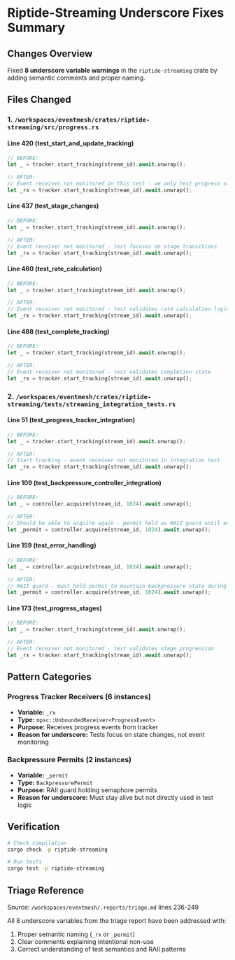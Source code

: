 # Riptide-Streaming Underscore Fixes Summary

## Changes Overview

Fixed **8 underscore variable warnings** in the `riptide-streaming` crate by adding semantic comments and proper naming.

## Files Changed

### 1. `/workspaces/eventmesh/crates/riptide-streaming/src/progress.rs`

#### Line 420 (test_start_and_update_tracking)
```rust
// BEFORE:
let _ = tracker.start_tracking(stream_id).await.unwrap();

// AFTER:
// Event receiver not monitored in this test - we only test progress state updates
let _rx = tracker.start_tracking(stream_id).await.unwrap();
```

#### Line 437 (test_stage_changes)
```rust
// BEFORE:
let _ = tracker.start_tracking(stream_id).await.unwrap();

// AFTER:
// Event receiver not monitored - test focuses on stage transitions
let _rx = tracker.start_tracking(stream_id).await.unwrap();
```

#### Line 460 (test_rate_calculation)
```rust
// BEFORE:
let _ = tracker.start_tracking(stream_id).await.unwrap();

// AFTER:
// Event receiver not monitored - test validates rate calculation logic
let _rx = tracker.start_tracking(stream_id).await.unwrap();
```

#### Line 488 (test_complete_tracking)
```rust
// BEFORE:
let _ = tracker.start_tracking(stream_id).await.unwrap();

// AFTER:
// Event receiver not monitored - test validates completion state
let _rx = tracker.start_tracking(stream_id).await.unwrap();
```

### 2. `/workspaces/eventmesh/crates/riptide-streaming/tests/streaming_integration_tests.rs`

#### Line 51 (test_progress_tracker_integration)
```rust
// BEFORE:
let _ = tracker.start_tracking(stream_id).await.unwrap();

// AFTER:
// Start tracking - event receiver not monitored in integration test
let _rx = tracker.start_tracking(stream_id).await.unwrap();
```

#### Line 109 (test_backpressure_controller_integration)
```rust
// BEFORE:
let _ = controller.acquire(stream_id, 1024).await.unwrap();

// AFTER:
// Should be able to acquire again - permit held as RAII guard until end of scope
let _permit = controller.acquire(stream_id, 1024).await.unwrap();
```

#### Line 159 (test_error_handling)
```rust
// BEFORE:
let _ = controller.acquire(stream_id, 1024).await.unwrap();

// AFTER:
// RAII guard - must hold permit to maintain backpressure state during test
let _permit = controller.acquire(stream_id, 1024).await.unwrap();
```

#### Line 173 (test_progress_stages)
```rust
// BEFORE:
let _ = tracker.start_tracking(stream_id).await.unwrap();

// AFTER:
// Event receiver not monitored - test validates stage progression
let _rx = tracker.start_tracking(stream_id).await.unwrap();
```

## Pattern Categories

### Progress Tracker Receivers (6 instances)
- **Variable:** `_rx`
- **Type:** `mpsc::UnboundedReceiver<ProgressEvent>`
- **Purpose:** Receives progress events from tracker
- **Reason for underscore:** Tests focus on state changes, not event monitoring

### Backpressure Permits (2 instances)
- **Variable:** `_permit`
- **Type:** `BackpressurePermit`
- **Purpose:** RAII guard holding semaphore permits
- **Reason for underscore:** Must stay alive but not directly used in test logic

## Verification

```bash
# Check compilation
cargo check -p riptide-streaming

# Run tests
cargo test -p riptide-streaming
```

## Triage Reference

Source: `/workspaces/eventmesh/.reports/triage.md` lines 236-249

All 8 underscore variables from the triage report have been addressed with:
1. Proper semantic naming (`_rx` or `_permit`)
2. Clear comments explaining intentional non-use
3. Correct understanding of test semantics and RAII patterns
